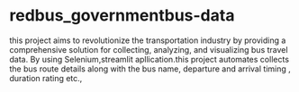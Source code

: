 # redbus_governmentbus-data
this project aims to revolutionize the transportation industry by providing a comprehensive solution for collecting, analyzing, and visualizing bus travel data. By using Selenium,streamlit apllication.this project automates collects the bus route details along with the bus name, departure and arrival timing , duration rating etc., 
